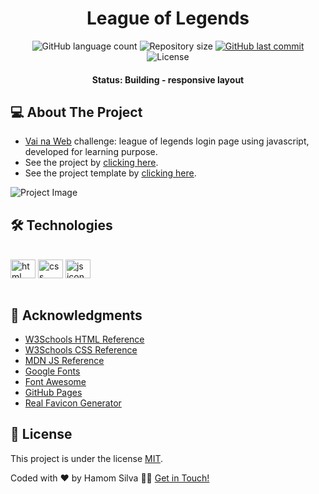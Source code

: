 <h1 align="center">League of Legends</h1>


<p align="center">
  <img alt="GitHub language count" src="https://img.shields.io/github/languages/count/hamomgs/league-of-legends?color=%2304D361" />

  <img alt="Repository size" src="https://img.shields.io/github/repo-size/hamomgs/league-of-legends">
  
  <a href="https://github.com/tgmarinho/README-ecoleta/commits/master">
    <img alt="GitHub last commit" src="https://img.shields.io/github/last-commit/hamomgs/league-of-legends">
  </a>
    
   <img alt="License" src="https://img.shields.io/badge/license-MIT-brightgreen">
</p>

<h4 align="center">Status: Building - responsive layout</h4>


## 💻 About The Project

- [Vai na Web](https://www.vainaweb.com.br) challenge: league of legends login page using javascript, developed for learning purpose.
- See the project by [clicking here](https://hamomgs.github.io/league-of-legends/).
- See the project template by [clicking here](https://www.figma.com/file/AJIqot1hxxywILp0RDxavw/Desafio-League-of-Legends-JS/).

![Project Image](https://user-images.githubusercontent.com/88857655/185400203-7273f01b-9a1d-449b-b9a0-b91dccbaf236.png)
<br>


<!-- |  Project | Developed |
|----------|-----------------|
| ![Project Image](https://i.postimg.cc/jjLRRTBw/Captura-de-tela-2022-05-22-020537.png) | ![Project Image](https://i.postimg.cc/jjLRRTBw/Captura-de-tela-2022-05-22-020537.png) |
| ![Project Image](https://i.postimg.cc/kX8QYDCj/imagem-2022-05-22-135357606.png) | ![Project Image](https://i.postimg.cc/kX8QYDCj/imagem-2022-05-22-135357606.png) |
| ![Project Image](https://i.postimg.cc/mDfzHyzB/image.png) | ![Project Image](https://i.postimg.cc/mDfzHyzB/image.png) |
| ![Project Image](https://i.postimg.cc/ZnPMSH3R/image.png) | ![Project Image](https://i.postimg.cc/ZnPMSH3R/image.png) |
| ![Project Image](https://i.postimg.cc/NMJDtnCp/imagem-2022-05-22-140050344.png) | ![Project Image](https://i.postimg.cc/NMJDtnCp/imagem-2022-05-22-140050344.png) |
| ![Project Image](https://i.postimg.cc/pdkYQ7vR/imagem-2022-05-22-140137302.png) | ![Project Image](https://i.postimg.cc/pdkYQ7vR/imagem-2022-05-22-140137302.png) |
 -->

## 🛠 Technologies

<div style="display: inline_block"><br>
 <img align="center" height="30" width="40" alt="html icon" src="https://cdn.jsdelivr.net/gh/devicons/devicon/icons/html5/html5-original.svg" />
 <img align="center" height="30" width="40" alt="css icon" src="https://cdn.jsdelivr.net/gh/devicons/devicon/icons/css3/css3-original.svg" />
 <img align="center" height="30" width="40" alt="js icon" src="https://cdn.jsdelivr.net/gh/devicons/devicon/icons/javascript/javascript-original.svg" />
</div>
</br>

## 💚 Acknowledgments

* [W3Schools HTML Reference](https://www.w3schools.com/tags/)
* [W3Schools CSS Reference](https://www.w3schools.com/cssref/)
* [MDN JS Reference](https://developer.mozilla.org/pt-BR/docs/Web/JavaScript/Reference)
* [Google Fonts](https://fonts.google.com)
* [Font Awesome](https://fontawesome.com)
* [GitHub Pages](https://pages.github.com)
* [Real Favicon Generator](https://realfavicongenerator.net)

## 📝 License

This project is under the license [MIT](https://github.com/hamomgs/todo-app/blob/main/LICENCE).

Coded with ❤ by Hamom Silva 👋🏽 [Get in Touch!](Https://www.linkedin.com/in/hamomgs/)
